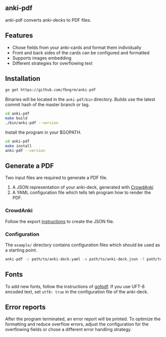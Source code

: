 ## anki-pdf

anki-pdf converts anki-decks to PDF files.

## Features

- Chose fields from your anki-cards and format them individually
- Front and back sides of the cards can be configured and formatted
- Supports images embedding
- Different strategies for overflowing text

## Installation

```bash
go get https://github.com/fbngrm/anki-pdf
```

Binaries will be located in the `anki-pdf/bin` directory. Builds use the latest commit hash of the master branch or tag.

```bash
cd anki-pdf
make build
./bin/anki-pdf --version
```

Install the program in your $GOPATH.

```bash
cd anki-pdf
make install
anki-pdf --version
```

## Generate a PDF
Two input files are required to generate a PDF file.

1. A JSON representation of your anki-deck, generated with [CrowdAnki](https://ankiweb.net/shared/info/1788670778)
2. A YAML configuration file which tells teh program how to render the PDF.

### CrowdAnki
Follow the export [instructions](https://github.com/Stvad/CrowdAnki#export) to create the JSON file.

### Configuration
The `example/` directory contains configuration files which should be used as a starting point.

```bash
anki-pdf -c path/to/anki-deck.yaml -a path/to/anki-deck.json -f path/to/fonts [-m path/to/media]
```

## Fonts
To add new fonts, follow the instructions of [gofpdf](https://github.com/jung-kurt/gofpdf#nonstandard-fonts).
If you use UFT-8 encoded text, set `utf8: true` in the configuration file of the anki-deck.

## Error reports
After the program terminated, an error report will be printed.
To optimize the formatting and reduce overflow errors, adjust the configuration for the overflowing fields or chose a different error handling strategy.
